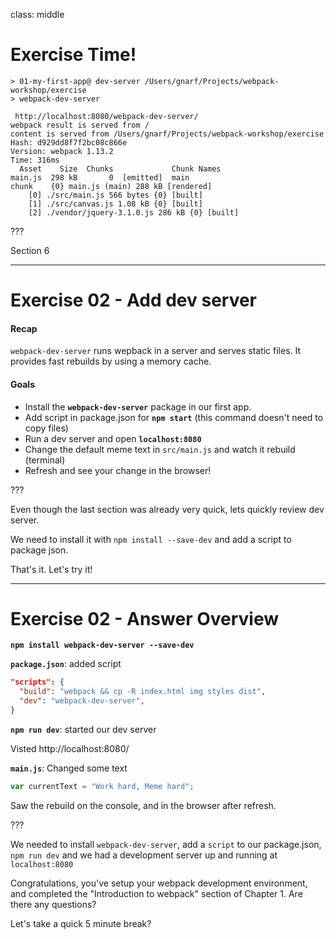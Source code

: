 class: middle
# Exercise Time!

```
> 01-my-first-app@ dev-server /Users/gnarf/Projects/webpack-workshop/exercise
> webpack-dev-server

 http://localhost:8080/webpack-dev-server/
webpack result is served from /
content is served from /Users/gnarf/Projects/webpack-workshop/exercise
Hash: d929dd8f7f2bc08c866e
Version: webpack 1.13.2
Time: 316ms
  Asset    Size  Chunks             Chunk Names
main.js  298 kB       0  [emitted]  main
chunk    {0} main.js (main) 288 kB [rendered]
    [0] ./src/main.js 566 bytes {0} [built]
    [1] ./src/canvas.js 1.08 kB {0} [built]
    [2] ./vendor/jquery-3.1.0.js 286 kB {0} [built]
```
???

Section 6

---

# Exercise 02 - Add dev server

#### Recap

`webpack-dev-server` runs wepback in a server and serves static files. It provides fast rebuilds by using a memory cache.

#### Goals

* Install the **`webpack-dev-server`** package in our first app.
* Add script in package.json for **`npm start`**
  (this command doesn't need to copy files)
* Run a dev server and open **`localhost:8080`**
* Change the default meme text in `src/main.js` and watch it rebuild (terminal)
* Refresh and see your change in the browser!

???

Even though the last section was already very quick, lets quickly review dev server.

We need to install it with `npm install --save-dev` and add a script to package json.

That's it.  Let's try it!

---

# Exercise 02 - Answer Overview

**`npm install webpack-dev-server --save-dev`**

**`package.json`**: added script

```json
"scripts": {
  "build": "webpack && cp -R index.html img styles dist",
  "dev": "webpack-dev-server",
}
```

**`npm run dev`**: started our dev server

Visted http://localhost:8080/

**`main.js`**: Changed some text

```js
var currentText = "Work hard, Meme hard";
```

Saw the rebuild on the console, and in the browser after refresh.

???

We needed to install `webpack-dev-server`, add a `script` to our package.json, `npm run dev` and we had a development server up and running at `localhost:8080`

Congratulations, you've setup your webpack development environment, and completed the "Introduction to webpack" section of Chapter 1.  Are there any questions?

Let's take a quick 5 minute break?
